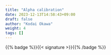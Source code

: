 ```yaml
---
title: "Alpha calibration"
date: 2023-12-13T14:58:43+09:00
draft: false
author: "Kodai Okawa"
weight: 4
tags: []
---
```


{{% badge %}}{{< signature >}}{{% /badge %}}
